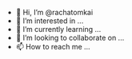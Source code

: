 - 👋 Hi, I’m @rachatomkai
- 👀 I’m interested in ...
- 🌱 I’m currently learning ...
- 💞️ I’m looking to collaborate on ...
- 📫 How to reach me ...

<!---
rachatomkai/rachatomkai is a ✨ special ✨ repository because its `README.md` (this file) appears on your GitHub profile.
You can click the Preview link to take a look at your changes.
--->
